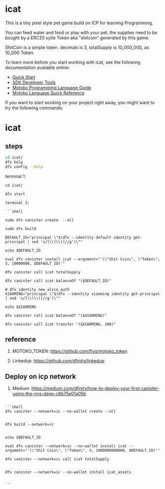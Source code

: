 # icat

This is a tiny pixel style pet game build on ICP for learning Programming.

You can feed water and food or play with your pet, the supplies need to be bought by a ERC20 sytle Token aka "shitcoin" generated by this game.

ShitCoin is a simple token. decimals is 3, totalSupply is 10_000_000, as 10_000 Token.

To learn more before you start working with icat, see the following documentation available online:

- [Quick Start](https://sdk.dfinity.org/docs/quickstart/quickstart-intro.html)
- [SDK Developer Tools](https://sdk.dfinity.org/docs/developers-guide/sdk-guide.html)
- [Motoko Programming Language Guide](https://sdk.dfinity.org/docs/language-guide/motoko.html)
- [Motoko Language Quick Reference](https://sdk.dfinity.org/docs/language-guide/language-manual.html)

If you want to start working on your project right away, you might want to try the following commands:

# icat

## steps

```bash
cd icat/
dfx help
dfx config --help
```

terminal 1:

````shell
cd icat/

dfx start

terminal 2:

```shell

sudo dfx canister create  --all

sudo dfx build

DEFAULT_ID="principal \"$(dfx --identity default identity get-principal | sed 's/[\\(\\)]//g')\""

echo $DEFAULT_ID

eval dfx canister install icat --argument="'(\"Shit Coin\", \"Token\", 3, 10000000, $DEFAULT_ID)'"

dfx canister call icat totalSupply

dfx canister call icat balanceOf "($DEFAULT_ID)"

# dfx identity new alice_auth
XIAOMING="principal \"$(dfx --identity xiaoming identity get-principal | sed 's/[\\(\\)]//g')\""

echo $XIAOMING

dfx canister call icat balanceOf "($XIAOMING)"

dfx canister call icat transfer "($XIAOMING, 100)"

````

## reference

1. MOTOKO_TOKEN: https://github.com/flyq/motoko_token

2. Linkedup: https://github.com/dfinity/linkedup

## Deploy on icp network

1. Medium: https://medium.com/dfinity/how-to-deploy-your-first-canister-using-the-nns-dapp-c8b75e01a05b

````shell

```shell
dfx canister --network=ic --no-wallet create --all


dfx build --network=ic


echo $DEFAULT_ID

eval dfx canister --network=ic --no-wallet install icat --argument="'(\"Shit Coin\", \"Token\", 3, 1000000000000, $DEFAULT_ID)'"

dfx canister --network=ic call icat totalSupply


dfx canister --network=ic --no-wallet install icat_assets

 
```
